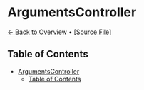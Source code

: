 # ArgumentsController

[← Back to Overview](Overview.md) • [[Source File]](../EasyArguments/ArgumentsController.cs)

## Table of Contents

- [ArgumentsController](#argumentscontroller)
  - [Table of Contents](#table-of-contents)

